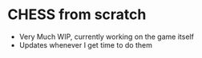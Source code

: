 # CHESS from scratch
- Very Much WIP, currently working on the game itself
- Updates whenever I get time to do them
